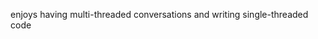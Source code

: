 <!-- [![Veer's GitHub Header](./assets/new-header.png)](https://veerbia.github.io) -->
enjoys having multi-threaded conversations and writing single-threaded code

